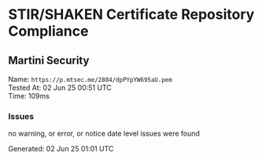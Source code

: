 # STIR/SHAKEN Certificate Repository Compliance

## Martini Security

Name: `https://p.mtsec.me/2884/dpPYpYW695aU.pem`\
Tested At: 02 Jun 25 00:51 UTC\
Time: 109ms

### Issues

no warning, or error, or notice date level issues were found

Generated: 02 Jun 25 01:01 UTC